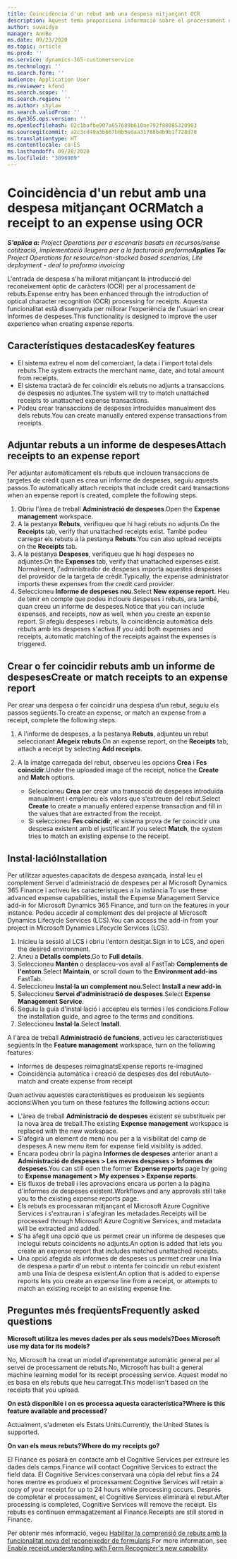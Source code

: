 ```yaml
---
title: Coincidència d'un rebut amb una despesa mitjançant OCR
description: Aquest tema proporciona informació sobre el processament del reconeixement òptic de caràcters (OCR) per als rebuts.
author: suvaidya
manager: AnnBe
ms.date: 09/23/2020
ms.topic: article
ms.prod: ''
ms.service: dynamics-365-customerservice
ms.technology: ''
ms.search.form: ''
audience: Application User
ms.reviewer: kfend
ms.search.scope: ''
ms.search.region: ''
ms.author: shylaw
ms.search.validFrom: ''
ms.dyn365.ops.version: ''
ms.openlocfilehash: 02c1bafbe907a657689b610ae792f88085320903
ms.sourcegitcommit: a2c3cd49a3b667b8b5edaa31788b4b9b1f728d78
ms.translationtype: HT
ms.contentlocale: ca-ES
ms.lasthandoff: 09/28/2020
ms.locfileid: "3896989"
---
```

# <a name="match-a-receipt-to-an-expense-using-ocr"></a><span data-ttu-id="4dc93-103">Coincidència d'un rebut amb una despesa mitjançant OCR</span><span class="sxs-lookup"><span data-stu-id="4dc93-103">Match a receipt to an expense using OCR</span></span>

<span data-ttu-id="4dc93-104">_**S'aplica a:** Project Operations per a escenaris basats en recursos/sense cotització, implementació lleugera per a la facturació proforma_</span><span class="sxs-lookup"><span data-stu-id="4dc93-104">_**Applies To:** Project Operations for resource/non-stocked based scenarios, Lite deployment - deal to proforma invoicing_</span></span>

<span data-ttu-id="4dc93-105">L'entrada de despesa s'ha millorat mitjançant la introducció del reconeixement òptic de caràcters (OCR) per al processament de rebuts.</span><span class="sxs-lookup"><span data-stu-id="4dc93-105">Expense entry has been enhanced through the introduction of optical character recognition (OCR) processing for receipts.</span></span> <span data-ttu-id="4dc93-106">Aquesta funcionalitat està dissenyada per millorar l'experiència de l'usuari en crear informes de despeses.</span><span class="sxs-lookup"><span data-stu-id="4dc93-106">This functionality is designed to improve the user experience when creating expense reports.</span></span>

## <a name="key-features"></a><span data-ttu-id="4dc93-107">Característiques destacades</span><span class="sxs-lookup"><span data-stu-id="4dc93-107">Key features</span></span>

- <span data-ttu-id="4dc93-108">El sistema extreu el nom del comerciant, la data i l'import total dels rebuts.</span><span class="sxs-lookup"><span data-stu-id="4dc93-108">The system extracts the merchant name, date, and total amount from receipts.</span></span>
- <span data-ttu-id="4dc93-109">El sistema tractarà de fer coincidir els rebuts no adjunts a transaccions de despeses no adjuntes.</span><span class="sxs-lookup"><span data-stu-id="4dc93-109">The system will try to match unattached receipts to unattached expense transactions.</span></span>
- <span data-ttu-id="4dc93-110">Podeu crear transaccions de despeses introduïdes manualment des dels rebuts.</span><span class="sxs-lookup"><span data-stu-id="4dc93-110">You can create manually entered expense transactions from receipts.</span></span>

## <a name="attach-receipts-to-an-expense-report"></a><span data-ttu-id="4dc93-111">Adjuntar rebuts a un informe de despeses</span><span class="sxs-lookup"><span data-stu-id="4dc93-111">Attach receipts to an expense report</span></span>

<span data-ttu-id="4dc93-112">Per adjuntar automàticament els rebuts que inclouen transaccions de targetes de crèdit quan es crea un informe de despeses, seguiu aquests passos.</span><span class="sxs-lookup"><span data-stu-id="4dc93-112">To automatically attach receipts that include credit card transactions when an expense report is created, complete the following steps.</span></span>

  1. <span data-ttu-id="4dc93-113">Obriu l'àrea de treball **Administració de despeses**.</span><span class="sxs-lookup"><span data-stu-id="4dc93-113">Open the **Expense management** workspace.</span></span>
  2. <span data-ttu-id="4dc93-114">A la pestanya **Rebuts**, verifiqueu que hi hagi rebuts no adjunts.</span><span class="sxs-lookup"><span data-stu-id="4dc93-114">On the **Receipts** tab, verify that unattached receipts exist.</span></span> <span data-ttu-id="4dc93-115">També podeu carregar els rebuts a la pestanya **Rebuts**.</span><span class="sxs-lookup"><span data-stu-id="4dc93-115">You can also upload receipts on the **Receipts** tab.</span></span>
  3. <span data-ttu-id="4dc93-116">A la pestanya **Despeses**, verifiqueu que hi hagi despeses no adjuntes.</span><span class="sxs-lookup"><span data-stu-id="4dc93-116">On the **Expenses** tab, verify that unattached expenses exist.</span></span> <span data-ttu-id="4dc93-117">Normalment, l'administrador de despeses importa aquestes despeses del proveïdor de la targeta de crèdit.</span><span class="sxs-lookup"><span data-stu-id="4dc93-117">Typically, the expense administrator imports these expenses from the credit card provider.</span></span>
  4. <span data-ttu-id="4dc93-118">Seleccioneu **Informe de despeses nou**.</span><span class="sxs-lookup"><span data-stu-id="4dc93-118">Select **New expense report**.</span></span> <span data-ttu-id="4dc93-119">Heu de tenir en compte que podeu incloure despeses i rebuts, ara també, quan creeu un informe de despeses.</span><span class="sxs-lookup"><span data-stu-id="4dc93-119">Notice that you can include expenses, and receipts, now as well, when you create an expense report.</span></span> <span data-ttu-id="4dc93-120">Si afegiu despeses i rebuts, la coincidència automàtica dels rebuts amb les despeses s'activa.</span><span class="sxs-lookup"><span data-stu-id="4dc93-120">If you add both expenses and receipts, automatic matching of the receipts against the expenses is triggered.</span></span>

## <a name="create-or-match-receipts-to-an-expense-report"></a><span data-ttu-id="4dc93-121">Crear o fer coincidir rebuts amb un informe de despeses</span><span class="sxs-lookup"><span data-stu-id="4dc93-121">Create or match receipts to an expense report</span></span>
<span data-ttu-id="4dc93-122">Per crear una despesa o fer coincidir una despesa d'un rebut, seguiu els passos següents.</span><span class="sxs-lookup"><span data-stu-id="4dc93-122">To create an expense, or match an expense from a receipt, complete the following steps.</span></span>

  1. <span data-ttu-id="4dc93-123">A l'informe de despeses, a la pestanya **Rebuts**, adjunteu un rebut seleccionant **Afegeix rebuts**.</span><span class="sxs-lookup"><span data-stu-id="4dc93-123">On an expense report, on the **Receipts** tab, attach a receipt by selecting **Add receipts**.</span></span>
  2. <span data-ttu-id="4dc93-124">A la imatge carregada del rebut, observeu les opcions **Crea** i **Fes coincidir**.</span><span class="sxs-lookup"><span data-stu-id="4dc93-124">Under the uploaded image of the receipt, notice the **Create** and **Match** options.</span></span>

      - <span data-ttu-id="4dc93-125">Seleccioneu **Crea** per crear una transacció de despeses introduïda manualment i empleneu els valors que s'extreuen del rebut.</span><span class="sxs-lookup"><span data-stu-id="4dc93-125">Select **Create** to create a manually entered expense transaction and fill in the values that are extracted from the receipt.</span></span>
      - <span data-ttu-id="4dc93-126">Si seleccioneu **Fes coincidir**, el sistema prova de fer coincidir una despesa existent amb el justificant.</span><span class="sxs-lookup"><span data-stu-id="4dc93-126">If you select **Match**, the system tries to match an existing expense to the receipt.</span></span>

## <a name="installation"></a><span data-ttu-id="4dc93-127">Instal·lació</span><span class="sxs-lookup"><span data-stu-id="4dc93-127">Installation</span></span>

<span data-ttu-id="4dc93-128">Per utilitzar aquestes capacitats de despesa avançada, instal·leu el complement Servei d'administració de despeses per al Microsoft Dynamics 365 Finance i activeu les característiques a la instància.</span><span class="sxs-lookup"><span data-stu-id="4dc93-128">To use these advanced expense capabilities, install the Expense Management Service add-in for Microsoft Dynamics 365 Finance, and turn on the features in your instance.</span></span> <span data-ttu-id="4dc93-129">Podeu accedir al complement des del projecte al Microsoft Dynamics Lifecycle Services (LCS).</span><span class="sxs-lookup"><span data-stu-id="4dc93-129">You can access the add-in from your project in Microsoft Dynamics Lifecycle Services (LCS).</span></span>

1. <span data-ttu-id="4dc93-130">Inicieu la sessió al LCS i obriu l'entorn desitjat.</span><span class="sxs-lookup"><span data-stu-id="4dc93-130">Sign in to LCS, and open the desired environment.</span></span>
2. <span data-ttu-id="4dc93-131">Aneu a **Detalls complets**.</span><span class="sxs-lookup"><span data-stu-id="4dc93-131">Go to **Full details**.</span></span>
3. <span data-ttu-id="4dc93-132">Seleccioneu **Mantén** o desplaceu-vos avall al FastTab **Complements de l'entorn**.</span><span class="sxs-lookup"><span data-stu-id="4dc93-132">Select **Maintain**, or scroll down to the **Environment add-ins** FastTab.</span></span>
4. <span data-ttu-id="4dc93-133">Seleccioneu **Instal·la un complement nou**.</span><span class="sxs-lookup"><span data-stu-id="4dc93-133">Select **Install a new add-in**.</span></span>
5. <span data-ttu-id="4dc93-134">Seleccioneu **Servei d'administració de despeses**.</span><span class="sxs-lookup"><span data-stu-id="4dc93-134">Select **Expense Management Service**.</span></span>
6. <span data-ttu-id="4dc93-135">Seguiu la guia d'instal·lació i accepteu els termes i les condicions.</span><span class="sxs-lookup"><span data-stu-id="4dc93-135">Follow the installation guide, and agree to the terms and conditions.</span></span>
7. <span data-ttu-id="4dc93-136">Seleccioneu **Instal·la**.</span><span class="sxs-lookup"><span data-stu-id="4dc93-136">Select **Install**.</span></span>

<span data-ttu-id="4dc93-137">A l'àrea de treball **Administració de funcions**, activeu les característiques següents:</span><span class="sxs-lookup"><span data-stu-id="4dc93-137">In the **Feature management** workspace, turn on the following features:</span></span>

- <span data-ttu-id="4dc93-138">Informes de despeses reimaginats</span><span class="sxs-lookup"><span data-stu-id="4dc93-138">Expense reports re-imagined</span></span>
- <span data-ttu-id="4dc93-139">Coincidència automàtica i creació de despeses des del rebut</span><span class="sxs-lookup"><span data-stu-id="4dc93-139">Auto-match and create expense from receipt</span></span>

<span data-ttu-id="4dc93-140">Quan activeu aquestes característiques es produeixen les següents accions:</span><span class="sxs-lookup"><span data-stu-id="4dc93-140">When you turn on these features the following actions occur:</span></span>

- <span data-ttu-id="4dc93-141">L'àrea de treball **Administració de despeses** existent se substitueix per la nova àrea de treball.</span><span class="sxs-lookup"><span data-stu-id="4dc93-141">The existing **Expense management** workspace is replaced with the new workspace.</span></span>
- <span data-ttu-id="4dc93-142">S'afegirà un element de menú nou per a la visibilitat del camp de despeses.</span><span class="sxs-lookup"><span data-stu-id="4dc93-142">A new menu item for expense field visibility is added.</span></span>
- <span data-ttu-id="4dc93-143">Encara podeu obrir la pàgina **Informes de despeses** anterior anant a **Administració de despeses > Les meves despeses > Informes de despeses**.</span><span class="sxs-lookup"><span data-stu-id="4dc93-143">You can still open the former **Expense reports** page by going to **Expense management > My expenses > Expense reports**.</span></span>
- <span data-ttu-id="4dc93-144">Els fluxos de treball i les aprovacions encara us porten a la pàgina d'informes de despeses existent.</span><span class="sxs-lookup"><span data-stu-id="4dc93-144">Workflows and any approvals still take you to the existing expense reports page.</span></span>
- <span data-ttu-id="4dc93-145">Els rebuts es processaran mitjançant el Microsoft Azure Cognitive Services i s'extrauran i s'afegiran les metadades.</span><span class="sxs-lookup"><span data-stu-id="4dc93-145">Receipts will be processed through Microsoft Azure Cognitive Services, and metadata will be extracted and added.</span></span>
- <span data-ttu-id="4dc93-146">S'ha afegit una opció que us permet crear un informe de despeses que inclogui rebuts coincidents no adjunts.</span><span class="sxs-lookup"><span data-stu-id="4dc93-146">An option is added that lets you create an expense report that includes matched unattached receipts.</span></span>
- <span data-ttu-id="4dc93-147">Una opció afegida als informes de despeses us permet crear una línia de despesa a partir d'un rebut o intenta fer coincidir un rebut existent amb una línia de despesa existent.</span><span class="sxs-lookup"><span data-stu-id="4dc93-147">An option that is added to expense reports lets you create an expense line from a receipt, or attempts to match an existing receipt to an existing expense line.</span></span>

## <a name="frequently-asked-questions"></a><span data-ttu-id="4dc93-148">Preguntes més freqüents</span><span class="sxs-lookup"><span data-stu-id="4dc93-148">Frequently asked questions</span></span>

<span data-ttu-id="4dc93-149">**Microsoft utilitza les meves dades per als seus models?**</span><span class="sxs-lookup"><span data-stu-id="4dc93-149">**Does Microsoft use my data for its models?**</span></span>

<span data-ttu-id="4dc93-150">No, Microsoft ha creat un model d'aprenentatge automàtic general per al servei de processament de rebuts.</span><span class="sxs-lookup"><span data-stu-id="4dc93-150">No, Microsoft has built a general machine learning model for its receipt processing service.</span></span> <span data-ttu-id="4dc93-151">Aquest model no es basa en els rebuts que heu carregat.</span><span class="sxs-lookup"><span data-stu-id="4dc93-151">This model isn't based on the receipts that you upload.</span></span>

<span data-ttu-id="4dc93-152">**On està disponible i on es processa aquesta característica?**</span><span class="sxs-lookup"><span data-stu-id="4dc93-152">**Where is this feature available and processed?**</span></span>

<span data-ttu-id="4dc93-153">Actualment, s'admeten els Estats Units.</span><span class="sxs-lookup"><span data-stu-id="4dc93-153">Currently, the United States is supported.</span></span>

<span data-ttu-id="4dc93-154">**On van els meus rebuts?**</span><span class="sxs-lookup"><span data-stu-id="4dc93-154">**Where do my receipts go?**</span></span>

<span data-ttu-id="4dc93-155">El Finance es posarà en contacte amb el Cognitive Services per extreure les dades dels camps.</span><span class="sxs-lookup"><span data-stu-id="4dc93-155">Finance will contact Cognitive Services to extract the field data.</span></span> <span data-ttu-id="4dc93-156">El Cognitive Services conservarà una còpia del rebut fins a 24 hores mentre es produeix el processament.</span><span class="sxs-lookup"><span data-stu-id="4dc93-156">Cognitive Services will retain a copy of your receipt for up to 24 hours while processing occurs.</span></span> <span data-ttu-id="4dc93-157">Després de completar el processament, el Cognitive Services eliminarà el rebut.</span><span class="sxs-lookup"><span data-stu-id="4dc93-157">After processing is completed, Cognitive Services will remove the receipt.</span></span> <span data-ttu-id="4dc93-158">Els rebuts es continuen emmagatzemant al Finance.</span><span class="sxs-lookup"><span data-stu-id="4dc93-158">Receipts are still stored in Finance.</span></span>

<span data-ttu-id="4dc93-159">Per obtenir més informació, vegeu [Habilitar la comprensió de rebuts amb la funcionalitat nova del reconeixedor de formularis](https://azure.microsoft.com/blog/enable-receipt-understanding-with-form-recognizer-s-new-capability/).</span><span class="sxs-lookup"><span data-stu-id="4dc93-159">For more information, see [Enable receipt understanding with Form Recognizer's new capability](https://azure.microsoft.com/blog/enable-receipt-understanding-with-form-recognizer-s-new-capability/).</span></span>
